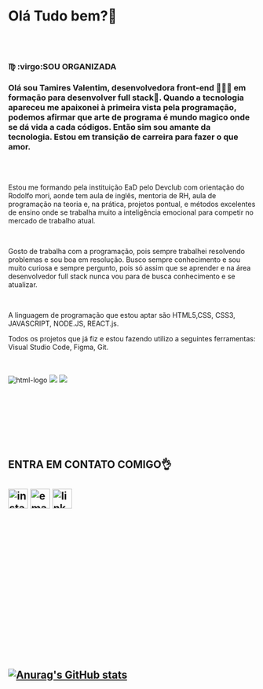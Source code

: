 <h1>Olá Tudo bem?🦄</h1>
<br>
<br>
<h3>♍ :virgo:SOU ORGANIZADA</h3>
<h3>Olá sou Tamires Valentim, desenvolvedora front-end 👩🏾‍💻 em formação para desenvolver full stack🚀. Quando a tecnologia apareceu me apaixonei à primeira vista pela programação, podemos afirmar que arte de programa é mundo magico onde se dá vida a cada códigos. Então sim sou amante da tecnologia. Estou em transição de carreira para fazer o que amor.</h3> <br>
<br>
<p>Estou me formando pela instituição EaD pelo Devclub com orientação do Rodolfo mori, aonde tem aula de inglês, mentoria de RH, aula de programação na teoria e, na prática, projetos pontual, e métodos excelentes de ensino onde se trabalha muito a inteligência emocional para competir no mercado de trabalho atual.</p>
<br>
<p>Gosto de trabalha com a programação, pois sempre trabalhei resolvendo problemas e sou boa em resolução. Busco sempre conhecimento e sou muito curiosa e sempre pergunto, pois só assim que se aprender e na área desenvolvedor full stack nunca vou para de busca conhecimento e se atualizar.</p>
<br>
<p>A linguagem de programação que estou aptar são HTML5,CSS, CSS3, JAVASCRIPT, NODE.JS, REACT.js.</p> 
<p>Todos os projetos que já fiz e estou fazendo utilizo a seguintes ferramentas: Visual Studio Code, Figma, Git.</p>
<br>
<br>
<img src="https://img.shields.io/badge/HTML-239120?style=for-the-badge&logo=html5&logoColor=white" alt="html-logo">  <img src="https://img.shields.io/badge/CSS-239120?&style=for-the-badge&logo=css3&logoColor=white">  <img src="https://img.shields.io/badge/JavaScript-F7DF1E?style=for-the-badge&logo=javascript&logoColor=black">
   <br>
   <br>
   <br>
   <br>
   <br>
   <br>
   <br>
   <br>
    <h2>ENTRA EM CONTATO COMIGO👌<h2>
<a href="https://www.instagram.com/tamires_vvalentim/"><img src="https://cdn-icons-png.flaticon.com/512/3955/3955024.png" alt=" instagram" width="40px"clica aqui></a>
  <a href = "mailto:tamiresvalentim.programatora@gmail.com"> <img src="https://cdn-icons-png.flaticon.com/128/2504/2504727.png"  alt=" email-gmail" width="40px"><a> <a href="https://www.linkedin.com/in/tamires-valentim/"><img src="https://cdn-icons-png.flaticon.com/512/3536/3536505.png" alt="linkdin"width="40px"><a>
    <br>
    <br>
    <br>
    <br>
    <br>
   <br>
   <br>
   <br>
   <br>
   <br>
   <br>
   <br>
   <br>
    
    
    
 [![Anurag's GitHub stats](https://github-readme-stats.vercel.app/api?username=tamiresvalentim)](https://github.com/anuraghazra/github-readme-stats)
   
    
    
    
